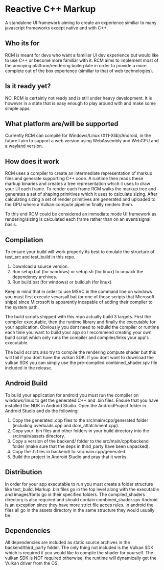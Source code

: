 # Reactive C++ Markup
A standalone UI framework aiming to create an experience similiar to many javascript frameworks except native and with C++.
## Who its for
RCM is meant for devs who want a familiar UI dev experience but would like to use C++ or become more familiar with it. RCM aims to implement most of the annoying platform/rendering boilerplate in order to provide a more complete out of the box experience (similiar to that of web technologies).

## Is it ready yet?
NO, RCM is certainly not ready and is still under heavy development. It is however in a state that is easy enough to play around with and make some simple apps.

## What platform are/will be supported
Currently RCM can compile for Windows/Linux (X11-Xlib)/Android, in the future I aim to support a web version using WebAssembly and WebGPU and a wayland version.

## How does it work
RCM uses a compiler to create an intermediate representation of markup files and generate supporting C++ code. A runtime then reads these markup binaries and creates a tree representation which it uses to draw your UI each frame.
To render each frame RCM walks the markup tree and generates a set of shaping primitives which it uses to calculate sizing. After calculating sizing a set of render primitives are generated and uploaded to the GPU where a Vulkan compute pipeline
finally renders them.

To this end RCM could be considered an immediate mode UI framework as rendering/sizing is calculated each frame rather than on an event/signal basis.

## Compilation
To ensure your build will work properly its best to emulate the structure of test_src and test_build in this repo.
1. Download a source version.
2. Run setup.bat (for windows) or setup.sh (for linux) to unpack the dependency archives.
3. Run build.bat (for windows) or build.sh (for linux).

Keep in mind that in order to use MSVC in the command line on windows you must first execute vcvarsall.bat (or one of those scripts that Microsoft ships) since Microsoft is apparently incapable of adding their compiler to the system path.

The build scripts shipped with this repo actually build 3 targets. First the compiler executable, then the runtime library and finally the executable for your application.
Obviously you dont need to rebuild the compiler or runtime each time you want to build your app so I recommend creating your own build script which only runs the compiler and compiles/links your app's executable.

The build scripts also try to compile the rendering compute shader but this will fail if you dont have the vulkan SDK. If you dont want to download the vulkan SDK you can simply use the pre-compiled combined_shader.spv file included in the release.

## Android Build
To build your application for android you must run the compiler on windows/linux to get the generated C++ and .bin files.
Ensure that you have installed the NDK in Android Studio.
Open the AndroidProject folder in Android Studio and do the following:
1. Copy the generated .cpp files to the src/main/cpp/generated folder (including overloads.cpp and dom_attatchment.cpp).
2. Copy your .bin files and other folders in your build directory into the src/main/assets directory.
2. Copy a version of the backend/ folder to the src/main/cpp/backend folder (make sure that the deps in third_party have been unpacked).
3. Copy the .h files in backend/ to src/main.cpp/generated
4. Build the project in Android Studio and pray that it works.

## Distribution
In order for your app executable to run you must create a folder structure like test_build. Markup .bin files go in the top level along with the executable and images/fonts go in their specified folders.
The compiled_shaders directory is also required and should contain combined_shader.spv
Android is an exception since they have more strict file acces rules. In android the files all go in the assets directory in the same structure they would usually be.

## Dependencies
All dependencies are included as static source archives in the backend/third_party folder.
The only thing not included is the Vulkan SDK which is required if you would like to compile the shader for yourself. The vulkan SDK is NOT required otherwise, the runtime will dynamically get the Vulkan driver from the OS.
